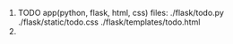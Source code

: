 
1. TODO app(python, flask, html, css)
    files:
    ./flask/todo.py
    ./flask/static/todo.css
    ./flask/templates/todo.html
2.

